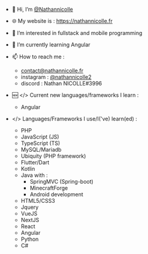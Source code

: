 - 👋 Hi, I’m <a href="https://github.com/Nathannicolle/">@Nathannicolle</a>
- 🌐 My website is : https://nathannicolle.fr
- 👀 I’m interested in fullstack and mobile programming
- 🌱 I’m currently learning Angular
- 📫 How to reach me :
  * contact@nathannicolle.fr
  * instagram : <a href="https://instagram.com/nathannicolle2">@nathannicolle2</a>
  * discord : Nathan NICOLLE#3996

- 🆕 </> Current new languages/frameworks I learn :
  * Angular

- </> Languages/Frameworks I use/I('ve) learn(ed) :
  * PHP
  * JavaScript (JS)
  * TypeScript (TS)
  * MySQL/Mariadb
  * Ubiquity (PHP framework)
  * Flutter/Dart
  * Kotlin
  * Java with :
    * SpringMVC (Spring-boot)
    * MinecraftForge
    * Android development
  * HTML5/CSS3
  * Jquery
  * VueJS
  * NextJS
  * React
  * Angular
  * Python
  * C#
  
<!---
Nathannicolle/Nathannicolle is a ✨ special ✨ repository because its `README.md` (this file) appears on your GitHub profile.
You can click the Preview link to take a look at your changes.
--->
